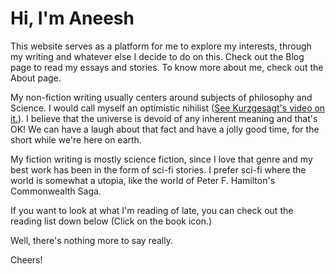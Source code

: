 # Hi, I'm Aneesh

This website serves as a platform for me to explore my interests, through my writing and whatever else I decide to do on this. Check out the Blog page to read my essays and stories. To know more about me, check out the About page. 

My non-fiction writing usually centers around subjects of philosophy and Science. I would call myself an optimistic nihilist ([See Kurzgesagt's video on it.](https://youtu.be/MBRqu0YOH14)). I believe that the universe is devoid of any inherent meaning and that's OK! We can have a laugh about that fact and have a jolly good time, for the short while we're here on earth.

My fiction writing is mostly science fiction, since I love that genre and my best work has been in the form of sci-fi stories. I prefer sci-fi where the world is somewhat a utopia, like the world of Peter F. Hamilton's Commonwealth Saga.

If you want to look at what I'm reading of late, you can check out the reading list down below (Click on the book icon.) 

Well, there's nothing more to say really. 

Cheers!
